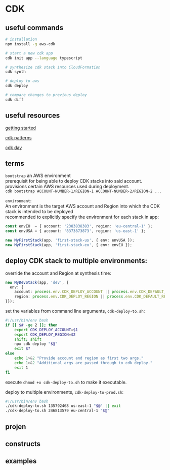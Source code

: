 # CDK

## useful commands

```BASH
# installation
npm install -g aws-cdk

# start a new cdk app
cdk init app --language typescript

# synthesize cdk stack into CloudFormation
cdk synth

# deploy to aws
cdk deploy

# compare changes to previous deploy
cdk diff
```

## useful resources

[getting started](https://docs.aws.amazon.com/cdk/v2/guide/getting_started.html)

[cdk patterns](https://www.cdkpatterns.com/)

[cdk day](https://www.cdkday.com/)

## terms

`bootstrap` an AWS environment<br>
prerequisit for being able to deploy CDK stacks into said account.
provisions certain AWS resources used during deployment.<br>
`cdk bootstrap ACCOUNT-NUMBER-1/REGION-1 ACCOUNT-NUMBER-2/REGION-2 ...`

`environment`:<br>
An environment is the target AWS account and Region into which the CDK stack is intended to be deployed<br>
recommended to explicitly specify the environment for each stack in app:<br>
```TypeScript
const envEU  = { account: '2383838383', region: 'eu-central-1' };
const envUSA = { account: '8373873873', region: 'us-east-1' };

new MyFirstStack(app, 'first-stack-us', { env: envUSA });
new MyFirstStack(app, 'first-stack-eu', { env: envEU });
```

## deploy CDK stack to multiple environments:

override the account and Region at synthesis time:
```TypeScript
new MyDevStack(app, 'dev', { 
  env: { 
    account: process.env.CDK_DEPLOY_ACCOUNT || process.env.CDK_DEFAULT_ACCOUNT, 
    region: process.env.CDK_DEPLOY_REGION || process.env.CDK_DEFAULT_REGION 
}});
```

set the variables from command line arguments, `cdk-deploy-to.sh`:
```BASH
#!/usr/bin/env bash
if [[ $# -ge 2 ]]; then
    export CDK_DEPLOY_ACCOUNT=$1
    export CDK_DEPLOY_REGION=$2
    shift; shift
    npx cdk deploy "$@"
    exit $?
else
    echo 1>&2 "Provide account and region as first two args."
    echo 1>&2 "Additional args are passed through to cdk deploy."
    exit 1
fi
```
execute `chmod +x cdk-deploy-to.sh` to make it executable.

deploy to multiple environments, `cdk-deploy-to-prod.sh`:
```BASH
#!/usr/bin/env bash
./cdk-deploy-to.sh 135792468 us-east-1 "$@" || exit
./cdk-deploy-to.sh 246813579 eu-central-1 "$@"
```

## projen

## constructs

## examples

